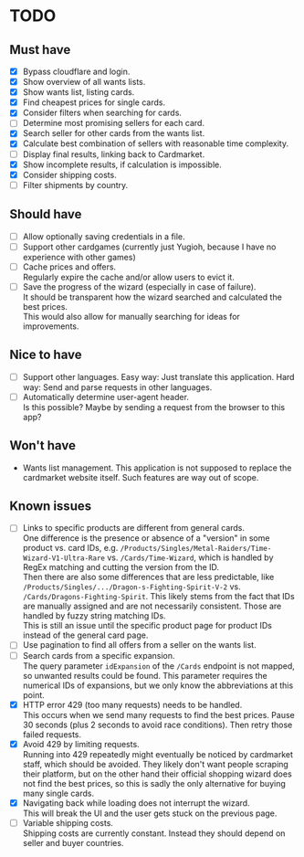 # TODO

## Must have

- [x] Bypass cloudflare and login.
- [x] Show overview of all wants lists.
- [x] Show wants list, listing cards.
- [x] Find cheapest prices for single cards.
- [x] Consider filters when searching for cards.
- [ ] Determine most promising sellers for each card.
- [x] Search seller for other cards from the wants list.
- [x] Calculate best combination of sellers with reasonable time complexity.
- [ ] Display final results, linking back to Cardmarket.
- [x] Show incomplete results, if calculation is impossible.
- [x] Consider shipping costs.
- [ ] Filter shipments by country.

## Should have

- [ ] Allow optionally saving credentials in a file.
- [ ] Support other cardgames (currently just Yugioh, because I have no experience with other games)
- [ ] Cache prices and offers.  
       Regularly expire the cache and/or allow users to evict it.
- [ ] Save the progress of the wizard (especially in case of failure).  
       It should be transparent how the wizard searched and calculated the best prices.  
       This would also allow for manually searching for ideas for improvements.

## Nice to have

- [ ] Support other languages.
      Easy way: Just translate this application.
      Hard way: Send and parse requests in other languages.
- [ ] Automatically determine user-agent header.  
       Is this possible? Maybe by sending a request from the browser to this app?

## Won't have

- Wants list management. This application is not supposed to replace the cardmarket website itself. Such features are way out of scope.

## Known issues

- [ ] Links to specific products are different from general cards.  
       One difference is the presence or absence of a "version" in some product vs. card IDs, e.g. `/Products/Singles/Metal-Raiders/Time-Wizard-V1-Ultra-Rare` vs. `/Cards/Time-Wizard`, which is handled by RegEx matching and cutting the version from the ID.  
       Then there are also some differences that are less predictable, like `/Products/Singles/.../Dragon-s-Fighting-Spirit-V-2` vs. `/Cards/Dragons-Fighting-Spirit`. This likely stems from the fact that IDs are manually assigned and are not necessarily consistent. Those are handled by fuzzy string matching IDs.  
       This is still an issue until the specific product page for product IDs instead of the general card page.
- [ ] Use pagination to find all offers from a seller on the wants list.
- [ ] Search cards from a specific expansion.  
       The query parameter `idExpansion` of the `/Cards` endpoint is not mapped, so unwanted results could be found. This parameter requires the numerical IDs of expansions, but we only know the abbreviations at this point.
- [x] HTTP error 429 (too many requests) needs to be handled.  
       This occurs when we send many requests to find the best prices. Pause 30 seconds (plus 2 seconds to avoid race conditions). Then retry those failed requests.
- [x] Avoid 429 by limiting requests.  
       Running into 429 repeatedly might eventually be noticed by cardmarket staff, which should be avoided. They likely don't want people scraping their platform, but on the other hand their official shopping wizard does not find the best prices, so this is sadly the only alternative for buying many single cards.
- [x] Navigating back while loading does not interrupt the wizard.  
       This will break the UI and the user gets stuck on the previous page.
- [ ] Variable shipping costs.  
       Shipping costs are currently constant. Instead they should depend on seller and buyer countries.

